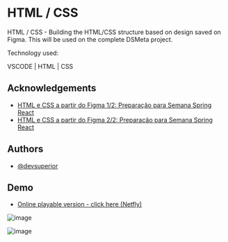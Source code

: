 # HTML / CSS  

HTML / CSS - Building the HTML/CSS structure based on design saved on Figma. This will be used on the complete DSMeta project.

 
Technology used:

VSCODE | HTML | CSS 













## Acknowledgements

 - [HTML e CSS a partir do Figma 1/2: Preparação para Semana Spring React](https://www.youtube.com/watch?v=FYgIpVf9TBI&list=PPSV)
 - [HTML e CSS a partir do Figma 2/2: Preparação para Semana Spring React](https://www.youtube.com/watch?v=EsQ07Og1yFM)
## Authors

- [@devsuperior](https://www.youtube.com/c/DevSuperior)





## Demo

- [Online playable version - click here (Netfly)](https://stupendous-kitsune-48a5bb.netlify.app/)


![image](https://user-images.githubusercontent.com/63982700/179375861-5496a5fe-c37a-4197-9408-0cbc3b2d4a92.png)

![image](https://user-images.githubusercontent.com/63982700/179375893-ed4eb4cb-2e06-4db1-9d74-5d12c2b0db94.png)
